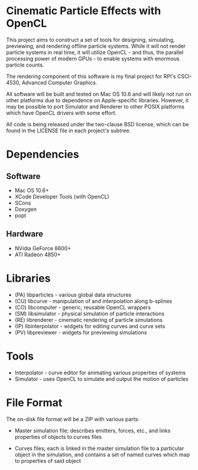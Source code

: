 Cinematic Particle Effects with OpenCL
======================================

This project aims to construct a set of tools for designing, simulating,
previewing, and rendering offline particle systems. While it will not render
particle systems in real time, it will utilize OpenCL - and thus, the parallel
processing power of modern GPUs - to enable systems with enormous particle
counts.

The rendering component of this software is my final project for RPI's
CSCI-4530, Advanced Computer Graphics.

All software will be built and tested on Mac OS 10.6 and will likely not run on
other platforms due to dependence on Apple-specific libraries. However, it may
be possible to port Simulator and Renderer to other POSIX platforms which
have OpenCL drivers with some effort.

All code is being released under the two-clause BSD license, which can be found
in the LICENSE file in each project's subtree.

Dependencies
============

Software
--------

* Mac OS 10.6+
* XCode Developer Tools (with OpenCL)
* SCons
* Doxygen
* popt

Hardware
--------

* NVidia GeForce 8600+
* ATI Radeon 4850+

Libraries
=========

* (PA) libparticles - various global data structures
* (CU) libcurve - manipulation of and interpolation along b-splines
* (CO) libcomputer - generic, reusable OpenCL wrappers
* (SM) libsimulator - physical simulation of particle interactions
* (RE) librenderer - cinematic rendering of particle simulations
* (IP) libinterpolator - widgets for editing curves and curve sets
* (PV) libpreviewer - widgets for previewing simulations

Tools
=====

* Interpolator - curve editor for animating various properties of systems
* Simulator - uses OpenCL to simulate and output the motion of particles

File Format
===========

The on-disk file format will be a ZIP with various parts:

* Master simulation file; describes emitters, forces, etc., and links
  properties of objects to curves files

* Curves files; each is linked in the master simulation file to a particular
  object in the simulation, and contains a set of named curves which map to
  properties of said object
